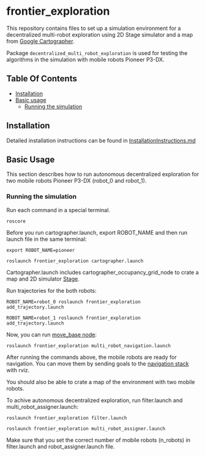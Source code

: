 # frontier_exploration

This repository contains files to set up a simulation environment for a decentralized multi-robot exploration using 2D Stage simulator and a map from [Google Cartographer](https://github.com/googlecartographer). 

Package ```decentralized_multi_robot_exploration``` is used for testing the algorithms in the simulation with mobile robots Pioneer P3-DX. 

## Table Of Contents

- [Installation](#Installation)
- [Basic usage](#BasicUsage)
  * [Running the simulation](#Running)

## <a name="Installation"></a> Installation
Detailed installation instructions can be found in [InstallationInstructions.md](https://github.com/larics/decentralised_multi_robot_exploration/blob/master/InstallationInstructions.md)

## <a name="BasicUsage"></a> Basic Usage
This section describes how to run autonomous decentralized exploration for two mobile robots Pioneer P3-DX (robot_0 and robot_1).

### <a name="Running"></a> Running the simulation
Run each command in a special terminal.

```roscore```

Before you run cartographer.launch, export ROBOT_NAME and then run launch file in the same terminal:

```export ROBOT_NAME=pioneer```

```roslaunch frontier_exploration cartographer.launch```

Cartographer.launch includes cartographer_occupancy_grid_node to crate a map and  2D simulator [Stage](http://wiki.ros.org/stage).

Run trajectories for the both robots:

```ROBOT_NAME=robot_0 roslaunch frontier_exploration add_trajectory.launch ```

```ROBOT_NAME=robot_1 roslaunch frontier_exploration add_trajectory.launch ```


Now, you can run [move_base node](http://wiki.ros.org/move_base):

```roslaunch frontier_exploration multi_robot_navigation.launch```

After running the commands above, the mobile robots are ready for navigation. You can move them by sending goals to the  [navigation stack](http://wiki.ros.org/navigation/Tutorials/Using%20rviz%20with%20the%20Navigation%20Stack) with rviz.

You should also be able to crate a map of the environment with two mobile robots. 

To achive autonomous decentralized exploration, run filter.launch and multi_robot_assigner.launch:

```roslaunch frontier_exploration filter.launch```

```roslaunch frontier_exploration multi_robot_assigner.launch```

Make sure that you set the correct number of mobile robots (n_robots) in filter.launch and robot_assigner.launch file.

